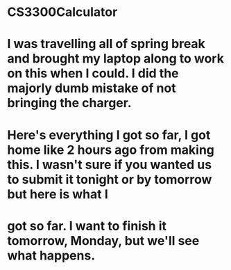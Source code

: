 # CS3300Calculator

# I was travelling all of spring break and brought my laptop along to work on this when I could. I did the majorly dumb mistake of not bringing the charger.
# Here's everything I got so far, I got home like 2 hours ago from making this. I wasn't sure if you wanted us to submit it tonight or by tomorrow but here is what I
# got so far. I want to finish it tomorrow, Monday, but we'll see what happens.
